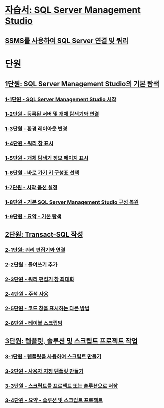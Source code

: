 # [자습서: SQL Server Management Studio](tutorial-sql-server-management-studio.md)  
## [SSMS를 사용하여 SQL Server 연결 및 쿼리](connect-query-sql-server.md)

# 단원
## [1단원: SQL Server Management Studio의 기본 탐색](lesson-1-basic-navigation-in-sql-server-management-studio.md)  
### [1-1단원 - SQL Server Management Studio 시작](lesson-1-1-start-sql-server-management-studio.md)  
### [1-2단원 - 등록된 서버 및 개체 탐색기와 연결](lesson-1-2-connect-with-registered-servers-and-object-explorer.md)  
### [1-3단원 - 환경 레이아웃 변경](lesson-1-3-change-the-environment-layout.md)  
### [1-4단원 - 쿼리 창 표시](lesson-1-4-display-the-query-window.md)  
### [1-5단원 - 개체 탐색기 정보 페이지 표시](lesson-1-5-show-the-object-explorer-details-page.md)  
### [1-6단원 - 바로 가기 키 구성표 선택](lesson-1-6-select-the-keyboard-shortcut-scheme.md)  
### [1-7단원 - 시작 옵션 설정](lesson-1-7-set-the-startup-options.md)  
### [1-8단원 - 기본 SQL Server Management Studio 구성 복원](lesson-1-8-restore-the-default-sql-server-management-studio-configuration.md)  
### [1-9단원 - 요약 - 기본 탐색](lesson-1-9-summary-basic-navigation.md)  

## [2단원: Transact-SQL 작성](lesson-2-writing-transact-sql.md)  
### [2-1단원: 쿼리 편집기와 연결](lesson-2-1-connecting-with-query-editor.md)  
### [2-2단원 - 들여쓰기 추가](lesson-2-2-adding-indentation.md)  
### [2-3단원 - 쿼리 편집기 창 최대화](lesson-2-3-maximizing-query-editor.md)  
### [2-4단원 - 주석 사용](lesson-2-4-using-comments.md)  
### [2-5단원 - 코드 창을 표시하는 다른 방법](lesson-2-5-other-ways-of-viewing-the-code-window.md)  
### [2-6단원 - 테이블 스크립팅](lesson-2-6-script-a-table.md)  

## [3단원: 템플릿, 솔루션 및 스크립트 프로젝트 작업](lesson-3-working-with-templates-solutions-and-script-projects.md)  
### [3-1단원 - 템플릿을 사용하여 스크립트 만들기](lesson-3-1-create-scripts-using-templates.md)  
### [3-2단원 - 사용자 지정 템플릿 만들기](lesson-3-2-create-custom-templates.md)  
### [3-3단원 - 스크립트를 프로젝트 또는 솔루션으로 저장](lesson-3-3-save-scripts-as-projects-or-solutions.md)  
### [3-4단원 - 요약 - 솔루션 및 스크립트 프로젝트](lesson-3-4-summary-solutions-and-script-projects.md)  

